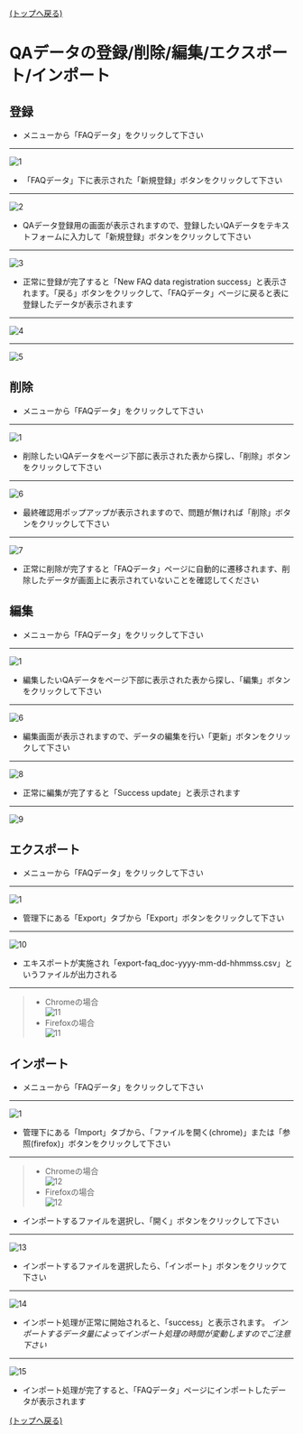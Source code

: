 [(トップへ戻る)](../)
# QAデータの登録/削除/編集/エクスポート/インポート
## 登録
- メニューから「FAQデータ」をクリックして下さい

------------------------------------
![1](../img/faqMaintenance/faqMaintenance_01.jpg)

- 「FAQデータ」下に表示された「新規登録」ボタンをクリックして下さい

------------------------------------
![2](../img/faqMaintenance/faqMaintenance_02.jpg)

- QAデータ登録用の画面が表示されますので、登録したいQAデータをテキストフォームに入力して「新規登録」ボタンをクリックして下さい

------------------------------------
![3](../img/faqMaintenance/faqMaintenance_03.jpg)

- 正常に登録が完了すると「New FAQ data registration success」と表示されます。「戻る」ボタンをクリックして、「FAQデータ」ページに戻ると表に登録したデータが表示されます

------------------------------------
![4](../img/faqMaintenance/faqMaintenance_04.jpg)

------------------------------------
![5](../img/faqMaintenance/faqMaintenance_05.jpg)

## 削除
- メニューから「FAQデータ」をクリックして下さい

------------------------------------
![1](../img/faqMaintenance/faqMaintenance_01.jpg)

- 削除したいQAデータをページ下部に表示された表から探し、「削除」ボタンをクリックして下さい

------------------------------------
![6](../img/faqMaintenance/faqMaintenance_06.jpg)

- 最終確認用ポップアップが表示されますので、問題が無ければ「削除」ボタンをクリックして下さい

------------------------------------
![7](../img/faqMaintenance/faqMaintenance_07.jpg)

- 正常に削除が完了すると「FAQデータ」ページに自動的に遷移されます、削除したデータが画面上に表示されていないことを確認してください

## 編集
- メニューから「FAQデータ」をクリックして下さい

------------------------------------
![1](../img/faqMaintenance/faqMaintenance_01.jpg)

- 編集したいQAデータをページ下部に表示された表から探し、「編集」ボタンをクリックして下さい

------------------------------------
![6](../img/faqMaintenance/faqMaintenance_06.jpg)

- 編集画面が表示されますので、データの編集を行い「更新」ボタンをクリックして下さい

------------------------------------
![8](../img/faqMaintenance/faqMaintenance_08.jpg)

- 正常に編集が完了すると「Success update」と表示されます

------------------------------------
![9](../img/faqMaintenance/faqMaintenance_09.jpg)

## エクスポート
- メニューから「FAQデータ」をクリックして下さい

------------------------------------
![1](../img/faqMaintenance/faqMaintenance_01.jpg)

- 管理下にある「Export」タブから「Export」ボタンをクリックして下さい

------------------------------------
![10](../img/faqMaintenance/faqMaintenance_10.jpg)

- エキスポートが実施され「export-faq_doc-yyyy-mm-dd-hhmmss.csv」というファイルが出力される

------------------------------------
> - Chromeの場合  
>![11](../img/faqMaintenance/faqMaintenance_11_chrome.jpg)  
> - Firefoxの場合  
>![11](../img/faqMaintenance/faqMaintenance_11_firefox.jpg)

## インポート
- メニューから「FAQデータ」をクリックして下さい

------------------------------------
![1](../img/faqMaintenance/faqMaintenance_01.jpg)

- 管理下にある「Import」タブから、「ファイルを開く(chrome)」または「参照(firefox)」ボタンをクリックして下さい

------------------------------------
> - Chromeの場合  
>![12](../img/faqMaintenance/faqMaintenance_12_chrome.jpg)  
> - Firefoxの場合  
>![12](../img/faqMaintenance/faqMaintenance_12_firefox.jpg)

- インポートするファイルを選択し、「開く」ボタンをクリックして下さい

------------------------------------
![13](../img/faqMaintenance/faqMaintenance_13.jpg)


- インポートするファイルを選択したら、「インポート」ボタンをクリックて下さい

------------------------------------
![14](../img/faqMaintenance/faqMaintenance_14.jpg)

- インポート処理が正常に開始されると、「success」と表示されます。
*インポートするデータ量によってインポート処理の時間が変動しますのでご注意下さい*

------------------------------------
![15](../img/faqMaintenance/faqMaintenance_15.jpg)

- インポート処理が完了すると、「FAQデータ」ページにインポートしたデータが表示されます


[(トップへ戻る)](../)

